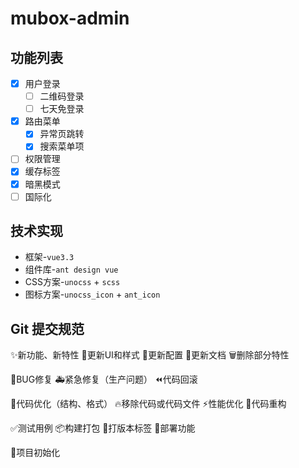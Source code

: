 # mubox-admin

## 功能列表

- [x] 用户登录
  - [ ] 二维码登录
  - [ ] 七天免登录
- [x] 路由菜单
  - [x] 异常页跳转
  - [x] 搜索菜单项
- [ ] 权限管理
- [x] 缓存标签
- [x] 暗黑模式
- [ ] 国际化

## 技术实现

- 框架-`vue3.3`
- 组件库-`ant design vue`
- CSS方案-`unocss` + `scss`
- 图标方案-`unocss_icon` + `ant_icon`

## Git 提交规范

✨新功能、新特性
💄更新UI和样式
🔧更新配置
📝更新文档
🗑删除部分特性

🐞BUG修复
🚑紧急修复（生产问题）
⏪代码回滚

🎨代码优化（结构、格式）
🔥移除代码或代码文件
⚡性能优化
🔨代码重构

✅测试用例
📦构建打包
🔖打版本标签
🚀部署功能

🎉项目初始化
